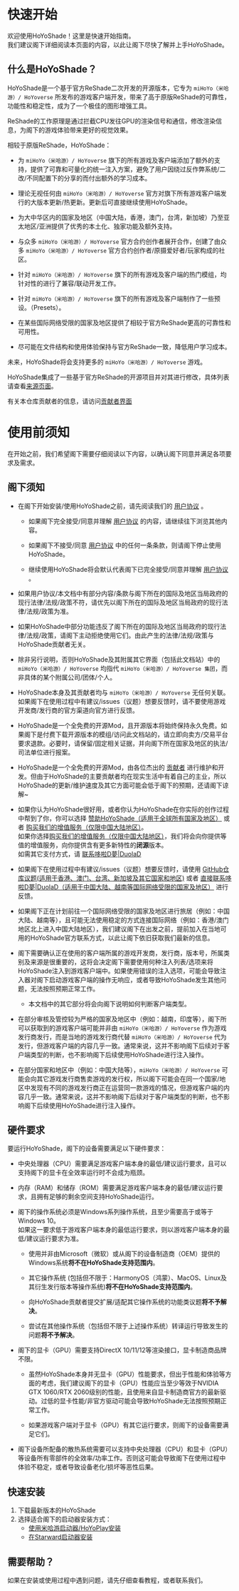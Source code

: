 # 快速开始

欢迎使用HoYoShade！这里是快速开始指南。  
我们建议阁下详细阅读本页面的内容，以此让阁下尽快了解并上手HoYoShade。

## 什么是HoYoShade？

HoYoShade是一个基于官方ReShade二次开发的开源版本，它专为 `miHoYo（米哈游）/ HoYoverse` 所发布的游戏客户端开发，带来了高于原版ReShade的可靠性，功能性和稳定性，成为了一个极佳的图形增强工具。  

ReShade的工作原理是通过拦截CPU发往GPU的渲染信号和通信，修改渲染信息，为阁下的游戏体验带来更好的视觉效果。  

相较于原版ReShade，HoYoShade：

- 为 `miHoYo（米哈游）/ HoYoverse` 旗下的所有游戏及客户端添加了额外的支持，提供了可靠和可量化的统一注入方案，避免了用户因绕过反作弊系统/二改/不同配置下的分享的而付出额外的学习成本。
  
- 理论无视任何由 `miHoYo（米哈游）/ HoYoverse` 官方对旗下所有游戏客户端发行的大版本更新/热更新。更新后可直接继续使用HoYoShade。
  
- 为大中华区内的国家及地区（中国大陆，香港，澳门，台湾，新加坡）乃至亚太地区/亚洲提供了优秀的本土化、独家功能及额外支持。
  
- 与众多 `miHoYo（米哈游）/ HoYoverse` 官方合约创作者展开合作，创建了由众多 `miHoYo（米哈游）/ HoYoverse` 官方合约创作者/原摄爱好者/玩家构成的社区。
  
- 针对 `miHoYo（米哈游）/ HoYoverse` 旗下的所有游戏及客户端的热门模组，均针对性的进行了兼容/联动开发工作。
  
- 针对 `miHoYo（米哈游）/ HoYoverse` 旗下的所有游戏及客户端制作了一些预设。（Presets）。
  
- 在某些国际网络受限的国家及地区提供了相较于官方ReShade更高的可靠性和可用性。
  
- 尽可能在文件结构和使用体验保持与官方ReShade一致，降低用户学习成本。

未来，HoYoShade将会支持更多的 `miHoYo（米哈游）/ HoYoverse` 游戏。

HoYoShade集成了一些基于官方ReShade的开源项目并对其进行修改，具体列表请查看[来源页面](#〢-来源)。

有关本仓库贡献者的信息，请访问[贡献者界面](#〢-贡献者)

# 使用前须知

在开始之前，我们希望阁下需要仔细阅读以下内容，以确认阁下同意并满足各项要求及需求。

## 阁下须知

- 在阁下开始安装/使用HoYoShade之前，请先阅读我们的 [用户协议](/user-agreement) 。  
  - 如果阁下完全接受/同意并理解 [用户协议](/user-agreement) 的内容，请继续往下浏览其他内容。  

  - 如果阁下不接受/同意 [用户协议](/user-agreement) 中的任何一条条款，则请阁下停止使用HoYoShade。  

  - 继续使用HoYoShade将会默认代表阁下已完全接受/同意并理解 [用户协议](/user-agreement) 。
  
- 如果用户协议/本文档中有部分内容/条款与阁下所在的国际及地区当局政府的现行法律/法规/政策不符，请优先以阁下所在的国际及地区当局政府的现行法律/法规/政策为准。
  
- 如果HoYoShade中部分功能违反了阁下所在的国际及地区当局政府的现行法律/法规/政策，请阁下主动拒绝使用它们。由此产生的法律/法规/政策与HoYoShade贡献者无关。

- 除非另行说明，否则HoYoShade及其附属其它界面（包括此文档站）中的 `miHoYo（米哈游）/ HoYoverse` 均指代 `miHoYo（米哈游）/ HoYoverse 集团`，而非具体的某个附属公司/团体/个人。
  
- HoYoShade本身及其贡献者均与 `miHoYo（米哈游）/ HoYoverse` 无任何关联。如果阁下在使用过程中有建议/issues（议题）想要反馈时，请不要使用游戏开发商/发行商的官方渠道向官方进行反馈。
  
- HoYoShade是一个全免费的开源Mod，且开源版本将始终保持永久免费。如果阁下是付费下载开源版本的模组/访问此文档站的，请立即向卖方/交易平台要求退款。必要时，请保留/固定相关证据，并向阁下所在国家及地区的执法/司法单位进行报案。

- HoYoShade是一个全免费的开源Mod，由各位杰出的 [贡献者](#〢-贡献者) 进行维护和开发。但由于HoYoShade的主要贡献者均在现实生活中有着自己的主业，所以HoYoShade的更新/维护速度及其它方面可能会低于阁下的预期，还请阁下谅解~

- 如果你认为HoYoShade很好用，或者你认为HoYoShade在你实际的创作过程中帮到了你，你可以选择 [赞助HoYoShade（适用于全球所有国家及地区）](#〢-赞助HoYoShade) 或者 [购买我们的增值服务（仅限中国大陆地区）](#〢-增值服务)。  
  如果你选择[购买我们的增值服务（仅限中国大陆地区）](#〢-增值服务)，我们将会向你提供等值的增值服务，向你提供含有更多新特性的**闭源**版本。  
  如需其它支付方式，请 [联系哆啦D夢|DuolaD](https://github.com/DuolaD)

- 如果阁下在使用过程中有建议/issues（议题）想要反馈时，请使用 [GitHub仓库议题(适用于香港、澳门、台湾、新加坡及其它国家和地区)](https://github.com/DuolaD/HoYoShade/issues) 或者 [直接联系哆啦D夢|DuolaD（适用于中国大陆、越南等国际网络受限的国家及地区）](https://github.com/DuolaD) 进行反馈。

- 如果阁下正在计划前往一个国际网络受限的国家及地区进行旅居（例如：中国大陆、越南等），且可能无法使用稳定的方式连接国际网络（例如：香港/澳门地区北上进入中国大陆地区），我们建议阁下在出发之前，提前加入在当地可用的HoYoShade官方联系方式，以此让阁下依旧获取我们最新的信息。
  
- 阁下需要确认正在使用的客户端所属的游戏开发商，发行商，版本号，所属类别及来源是很重要的，这将会决定阁下需要使用何种注入列表/选项来将HoYoShade注入到游戏客户端中。如果使用错误的注入选项，可能会导致注入器对阁下启动游戏客户端的操作无响应，或者导致HoYoShade发生其他问题，无法按照预期正常工作。
  
  - 本文档中的其它部分将会向阁下说明如何判断客户端类型。

- 在部分审核及管控较为严格的国家及地区中（例如：越南，印度等），阁下所可以获取到的游戏客户端可能并非由 `miHoYo（米哈游）/ HoYoverse` 作为游戏发行商发行，而是当地的游戏发行商代替 `miHoYo（米哈游）/ HoYoverse` 代为发行，但游戏客户端的内容几乎一致。通常来说，这并不影响阁下后续对于客户端类型的判断，也不影响阁下后续使用HoYoShade进行注入操作。

- 在部分国家和地区中（例如：中国大陆等），`miHoYo（米哈游）/ HoYoverse` 可能会向其它游戏发行商售卖游戏的发行权，所以阁下可能会在同一个国家/地区中发现有不同的游戏发行商正在运营同一款游戏的情况，但游戏客户端的内容几乎一致。通常来说，这并不影响阁下后续对于客户端类型的判断，也不影响阁下后续使用HoYoShade进行注入操作。

## 硬件要求

要运行HoYoShade，阁下的设备需要满足以下硬件要求：

- 中央处理器（CPU）需要满足游戏客户端本身的最低/建议运行要求，且可以支持阁下的显卡在全效率运行时不会成为瓶颈。
  
- 内存（RAM）和储存（ROM）需要满足游戏客户端本身的最低/建议运行要求，且拥有足够的剩余空间支持HoYoShade运行。
  
- 阁下的操作系统必须是Windows系列操作系统，且至少需要高于或等于Windows 10。  
  如果这一要求低于游戏客户端本身的最低运行要求，则以游戏客户端本身的最低/建议运行要求为准。  

  - 使用并非由Microsoft（微软）或从阁下的设备制造商（OEM）提供的Windows系统**将不在HoYoShade支持范围内**。  

  - 其它操作系统 (包括但不限于：HarmonyOS（鸿蒙）、MacOS、Linux及其衍生发行版本等操作系统)**将不在HoYoShade支持范围内**。  
  
  - 向HoYoShade贡献者提交扩展/适配其它操作系统的功能类议题**将不予解决**。  

  - 尝试在其他操作系统（包括但不限于上述操作系统）转译运行导致发生的问题**将不予解决**。

- 阁下的显卡（GPU）需要支持DirectX 10/11/12等渲染接口，显卡制造商品牌不限。
  
  - 虽然HoYoShade本身并无显卡（GPU）性能要求，但出于性能和体验等方面的考虑，我们建议阁下的显卡（GPU）性能应当至少等效于NVIDIA GTX 1060/RTX 2060级别的性能，且使用来自显卡制造商官方的最新驱动。过低的显卡性能/非官方驱动可能会导致HoYoShade无法按照预期正常工作。  

  - 如果游戏客户端对于显卡（GPU）有其它运行要求，则阁下的设备需要满足它们。  
  
- 阁下设备所配备的散热系统需要可以支持中央处理器（CPU）和显卡（GPU）等设备所有零部件的全效率/功率工作。否则这可能会导致阁下在使用过程中体验不稳定，或者导致设备老化/损坏等恶性后果。

## 快速安装

1. 下载最新版本的HoYoShade
2. 选择适合阁下的启动器安装方式：
   - [使用米哈游启动器/HoYoPlay安装](/zh_cn/教程/mihoyo-launcher)
   - [在Starward启动器安装](/zh_cn/教程/starward-launcher)

## 需要帮助？

如果在安装或使用过程中遇到问题，请先仔细查看教程，或者联系我们。